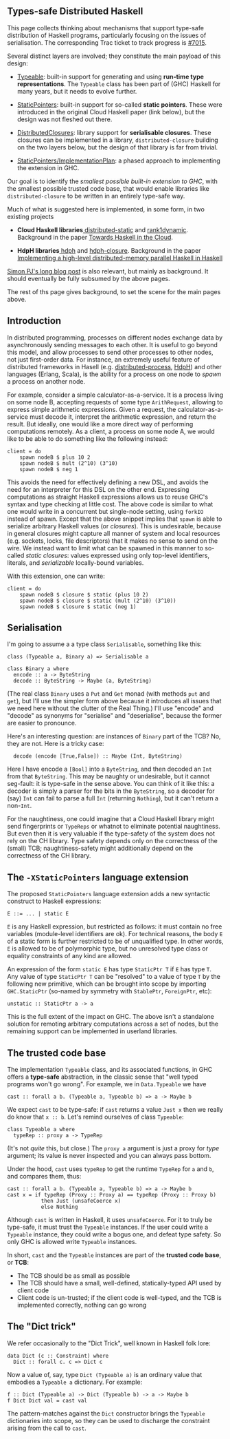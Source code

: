 ## Types-safe Distributed Haskell


This page collects thinking about mechanisms that support type-safe distribution
of Haskell programs, particularly focusing on the issues of serialisation.
The corresponding Trac ticket to track progress is [\#7015](https://gitlab.haskell.org//ghc/ghc/issues/7015).


Several distinct layers are involved; they constitute the main payload of this design:

- [Typeable](typeable): built-in support for generating and using **run-time type representations**. The `Typeable` class has been part of (GHC) Haskell for many years, but it needs to evolve further.

- [StaticPointers](static-pointers): built-in support for so-called **static pointers**.  These were introduced in the original Cloud Haskell paper (link below), but the design was not fleshed out there.

- [DistributedClosures](distributed-closures): library support for **serialisable closures**.  These closures can be implemented in a library, `distributed-closure` building on the two layers below, but the design of that library is far from trivial.

- [StaticPointers/ImplementationPlan](static-pointers/implementation-plan): a phased approach to implementing the extension in GHC.


Our goal is to identify the *smallest possible built-in extension to GHC*, with
the smallest possible trusted code base, that would enable
libraries like `distributed-closure` to be written in an entirely type-safe way.


Much of what is suggested here is implemented, in some form, in two existing projects

- **Cloud Haskell libraries**[ distributed-static](https://hackage.haskell.org/package/distributed-static) and [ rank1dynamic](https://hackage.haskell.org/package/rank1dynamic).  Background in the paper [ Towards Haskell in the Cloud](http://research.microsoft.com/en-us/um/people/simonpj/papers/parallel/).

- **HdpH libraries**[ hdph](https://hackage.haskell.org/package/hdph) and [ hdph-closure](https://hackage.haskell.org/package/hdph-closure). Background in the paper [ Implementing a high-level distributed-memory parallel Haskell in Haskell](http://www.dcs.gla.ac.uk/~pmaier/papers/Maier_Trinder_IFL2011_XT.pdf)

[Simon PJ's long blog post](/trac/ghc/blog/simonpj/StaticPointers) is also relevant, but mainly as background.  It should eventually be fully subsumed by the above pages.


The rest of ths page gives background, to set the scene for the main pages above.

## Introduction


In distributed programming, processes on different nodes exchange data
by asynchronously sending messages to each other. It is useful to go
beyond this model, and allow processes to send other processes to
other nodes, not just first-order data. For instance, an extremely
useful feature of distributed frameworks in Hasell (e.g.
[ distributed-process](https://hackage.haskell.org/package/distributed-process), [ HdpH](https://hackage.haskell.org/package/hdph))
and other languages (Erlang, Scala), is the ability for a process on
one node to *spawn* a process on another node.


For example, consider a simple calculator-as-a-service. It is
a process living on some node B, accepting requests of some type
`ArithRequest`, allowing to express simple arithmetic expressions.
Given a request, the calculator-as-a-service must decode it, interpret
the arithmetic expression, and return the result. But ideally, one
would like a more direct way of performing computations remotely. As
a client, a process on some node A, we would like to be able to do
something like the following instead:

```wiki
client = do
    spawn nodeB $ plus 10 2
    spawn nodeB $ mult (2^10) (3^10)
    spawn nodeB $ neg 1
```


This avoids the need for effectively defining a new DSL, and avoids
the need for an interpreter for this DSL on the other end. Expressing
computations as straight Haskell expressions allows us to reuse GHC's
syntax and type checking at little cost. The above code is similar to
what one would write in a concurrent but single-node setting, using
`forkIO` instead of spawn. Except that the above snippet implies that
`spawn` is able to serialize arbitrary Haskell values (or *closures*).
This is undesirable, because in general closures might capture all
manner of system and local resources (e.g. sockets, locks, file
descriptors) that it makes no sense to send on the wire. We instead
want to limit what can be spawned in this manner to so-called *static
closures*: values expressed using only top-level identifiers,
literals, and *serializable* locally-bound variables.


With this extension, one can write:

```wiki
client = do
    spawn nodeB $ closure $ static (plus 10 2)
    spawn nodeB $ closure $ static (mult (2^10) (3^10))
    spawn nodeB $ closure $ static (neg 1)
```

## Serialisation


I'm going to assume a a type class `Serialisable`, something like this:

```wiki
class (Typeable a, Binary a) => Serialisable a

class Binary a where
  encode :: a -> ByteString
  decode :: ByteString -> Maybe (a, ByteString)
```


(The real class `Binary` uses a `Put` and `Get` monad (with methods `put` and `get`), but I'll use the simpler form above because it introduces all issues that we need here without the clutter of the Real Thing.)
I'll use "encode" and "decode" as synonyms for "serialise" and "deserialise", because the former are easier to pronounce.


Here's an interesting question: are instances of `Binary` part of the TCB?  No, they are not.
Here is a tricky case:

```wiki
  decode (encode [True,False]) :: Maybe (Int, ByteString)
```


Here I have encode a `[Bool]` into a `ByteString`, and then decoded an `Int` from that `ByteString`.  This may
be naughty or undesirable, but it cannot seg-fault: it is type-safe in the sense above.   You can
think of it like this: a decoder is simply a parser for the bits in the `ByteString`, so a decoder
for (say) `Int` can fail to parse a full `Int` (returning `Nothing`), but it can't return a non-`Int`.


For the naughtiness, one could imagine that a Cloud Haskell library
might send fingerprints or `TypeReps` or whatnot to eliminate
potential naughtiness. But even then it is very valuable if the
type-safety of the system does not rely on the CH library.  Type
safety depends only on the correctness of the (small) TCB;
naughtiness-safety might additionally depend on the correctness of the
CH library.

## The `-XStaticPointers` language extension


The proposed `StaticPointers` language extension adds a new syntactic
construct to Haskell expressions:

```wiki
E ::= ... | static E
```

`E` is any Haskell expression, but restricted as follows: it must
contain no free variables (module-level identifiers are ok). For
technical reasons, the body `E` of a static form is further restricted
to be of unqualified type. In other words, `E` is allowed to be of
polymorphic type, but no unresolved type class or equality constraints
of any kind are allowed.


An expression of the form `static E` has type `StaticPtr T` if `E` has
type `T`. Any value of type `StaticPtr T` can be "resolved" to a value
of type `T` by the following new primitive, which can be brought into
scope by importing `GHC.StaticPtr` (so-named by symmetry with
`StablePtr`, `ForeignPtr`, etc):

```wiki
unstatic :: StaticPtr a -> a
```


This is the full extent of the impact on GHC. The above isn't
a standalone solution for remoting arbitrary computations across a set
of nodes, but the remaining support can be implemented in userland
libraries.

## The trusted code base


The implementation `Typeable` class, and its associated functions, in
GHC offers a **type-safe** abstraction, in the classic sense that
"well typed programs won't go wrong".  For example, we in `Data.Typeable` we have

```wiki
cast :: forall a b. (Typeable a, Typeable b) => a -> Maybe b
```


We expect `cast` to be type-safe: if `cast` returns a value `Just x` then we really do know
that `x :: b`.  Let's remind ourselves of class `Typeable`:

```wiki
class Typeable a where
  typeRep :: proxy a -> TypeRep
```


(It's not *quite* this, but close.)  The `proxy a` argument is
just a proxy for *type* argument; its value is never inspected
and you can always pass bottom.


Under the hood, `cast` uses `typeRep` to get the runtime `TypeRep` for
`a` and `b`, and compares them, thus:

```wiki
cast :: forall a b. (Typeable a, Typeable b) => a -> Maybe b
cast x = if typeRep (Proxy :: Proxy a) == typeRep (Proxy :: Proxy b)
           then Just (unsafeCoerce x)
           else Nothing
```


Although `cast` is written in Haskell, it uses `unsafeCoerce`.  For it
to truly be type-safe, it must trust the `Typeable` instances.  If the
user could write a `Typeable` instance, they could write a bogus one, and
defeat type safety.  So only GHC is allowed write `Typeable` instances.


In short, `cast` and the `Typeable` instances are part of the **trusted code base**, or **TCB**:

- The TCB should be as small as possible
- The TCB should have a small, well-defined, statically-typed API used by client code
- Client code is un-trusted; if the client code is well-typed, and the TCB is implemented correctly, nothing can go wrong

## The "Dict trick"


We refer occasionally to the "Dict Trick",
well known in Haskell folk lore:

```wiki
data Dict (c :: Constraint) where
  Dict :: forall c. c => Dict c
```


Now a value of, say, type `Dict (Typeable a)` is an ordinary value that embodies a `Typeable a` dictionary.  For example:

```wiki
f :: Dict (Typeable a) -> Dict (Typeable b) -> a -> Maybe b
f Dict Dict val = cast val
```


The pattern-matches against the `Dict` constructor brings the `Typeable` dictionaries
into scope, so they can be used to discharge the constraint arising from the call to `cast`.
